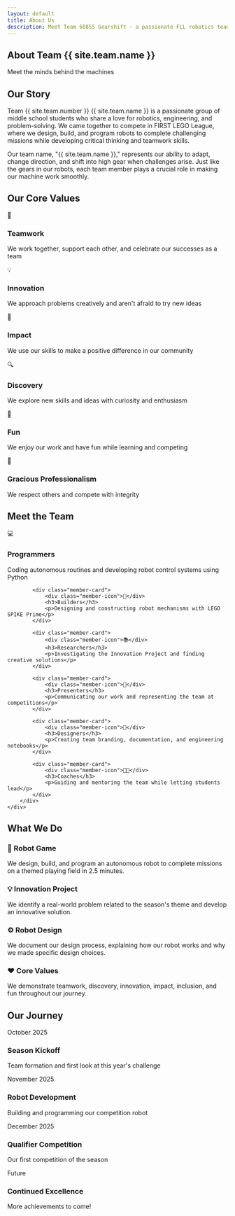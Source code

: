 ```yaml
---
layout: default
title: About Us
description: Meet Team 60855 Gearshift - a passionate FLL robotics team
---
```


<!-- Page Header -->
<section class="page-header">
    <div class="container">
        <h1>About Team {{ site.team.name }}</h1>
        <p>Meet the minds behind the machines</p>
    </div>
</section>

<!-- Team Story -->
<section class="team-story">
    <div class="container">
        <div class="story-content">
            <h2>Our Story</h2>
            <p>Team {{ site.team.number }} {{ site.team.name }} is a passionate group of middle school students who share a love for robotics, engineering, and problem-solving. We came together to compete in FIRST LEGO League, where we design, build, and program robots to complete challenging missions while developing critical thinking and teamwork skills.</p>
            <p>Our team name, "{{ site.team.name }}," represents our ability to adapt, change direction, and shift into high gear when challenges arise. Just like the gears in our robots, each team member plays a crucial role in making our machine work smoothly.</p>
        </div>
    </div>
</section>

<!-- Core Values -->
<section class="core-values">
    <div class="container">
        <h2>Our Core Values</h2>
        <div class="values-grid">
            <div class="value-card">
                <div class="value-icon">🤝</div>
                <h3>Teamwork</h3>
                <p>We work together, support each other, and celebrate our successes as a team</p>
            </div>
            <div class="value-card">
                <div class="value-icon">💡</div>
                <h3>Innovation</h3>
                <p>We approach problems creatively and aren't afraid to try new ideas</p>
            </div>
            <div class="value-card">
                <div class="value-icon">🎯</div>
                <h3>Impact</h3>
                <p>We use our skills to make a positive difference in our community</p>
            </div>
            <div class="value-card">
                <div class="value-icon">🔍</div>
                <h3>Discovery</h3>
                <p>We explore new skills and ideas with curiosity and enthusiasm</p>
            </div>
            <div class="value-card">
                <div class="value-icon">🌟</div>
                <h3>Fun</h3>
                <p>We enjoy our work and have fun while learning and competing</p>
            </div>
            <div class="value-card">
                <div class="value-icon">🏅</div>
                <h3>Gracious Professionalism</h3>
                <p>We respect others and compete with integrity</p>
            </div>
        </div>
    </div>
</section>

<!-- Team Members -->
<section class="team-members">
    <div class="container">
        <h2>Meet the Team</h2>
        <div class="members-grid">
            <div class="member-card">
                <div class="member-icon">💻</div>
                <h3>Programmers</h3>
                <p>Coding autonomous routines and developing robot control systems using Python</p>
            </div>
            
            <div class="member-card">
                <div class="member-icon">🔧</div>
                <h3>Builders</h3>
                <p>Designing and constructing robot mechanisms with LEGO SPIKE Prime</p>
            </div>
            
            <div class="member-card">
                <div class="member-icon">📚</div>
                <h3>Researchers</h3>
                <p>Investigating the Innovation Project and finding creative solutions</p>
            </div>
            
            <div class="member-card">
                <div class="member-icon">🎤</div>
                <h3>Presenters</h3>
                <p>Communicating our work and representing the team at competitions</p>
            </div>
            
            <div class="member-card">
                <div class="member-icon">🎨</div>
                <h3>Designers</h3>
                <p>Creating team branding, documentation, and engineering notebooks</p>
            </div>
            
            <div class="member-card">
                <div class="member-icon">👨‍🏫</div>
                <h3>Coaches</h3>
                <p>Guiding and mentoring the team while letting students lead</p>
            </div>
        </div>
    </div>
</section>

<!-- What We Do -->
<section class="what-we-do">
    <div class="container">
        <h2>What We Do</h2>
        <div class="activity-grid">
            <div class="activity-card">
                <h3>🤖 Robot Game</h3>
                <p>We design, build, and program an autonomous robot to complete missions on a themed playing field in 2.5 minutes.</p>
            </div>
            <div class="activity-card">
                <h3>💡 Innovation Project</h3>
                <p>We identify a real-world problem related to the season's theme and develop an innovative solution.</p>
            </div>
            <div class="activity-card">
                <h3>⚙️ Robot Design</h3>
                <p>We document our design process, explaining how our robot works and why we made specific design choices.</p>
            </div>
            <div class="activity-card">
                <h3>❤️ Core Values</h3>
                <p>We demonstrate teamwork, discovery, innovation, impact, inclusion, and fun throughout our journey.</p>
            </div>
        </div>
    </div>
</section>

<!-- Achievements -->
<section class="achievements">
    <div class="container">
        <h2>Our Journey</h2>
        <div class="timeline">
            <div class="timeline-item">
                <div class="timeline-date">October 2025</div>
                <div class="timeline-content">
                    <h3>Season Kickoff</h3>
                    <p>Team formation and first look at this year's challenge</p>
                </div>
            </div>
            <div class="timeline-item">
                <div class="timeline-date">November 2025</div>
                <div class="timeline-content">
                    <h3>Robot Development</h3>
                    <p>Building and programming our competition robot</p>
                </div>
            </div>
            <div class="timeline-item">
                <div class="timeline-date">December 2025</div>
                <div class="timeline-content">
                    <h3>Qualifier Competition</h3>
                    <p>Our first competition of the season</p>
                </div>
            </div>
            <div class="timeline-item">
                <div class="timeline-date">Future</div>
                <div class="timeline-content">
                    <h3>Continued Excellence</h3>
                    <p>More achievements to come!</p>
                </div>
            </div>
        </div>
    </div>
</section>

